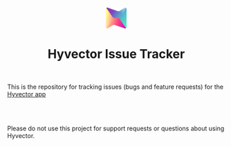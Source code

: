 
<p align="center">
<img src="./logo.png" width="48" alt="hyvector logo">
</p">
<h1 align="center">Hyvector Issue Tracker</h1>
<br>

This is the repository for tracking issues (bugs and feature requests) for the [Hyvector app](https://www.hyvector.com)

<br>
<br>

Please do not use this project for support requests or questions about using Hyvector.
